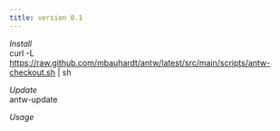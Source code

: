 ```yaml
---
title: version 0.1
---
```


*Install*  
curl -L https://raw.github.com/mbauhardt/antw/latest/src/main/scripts/antw-checkout.sh | sh


*Update*  
antw-update

*Usage*
